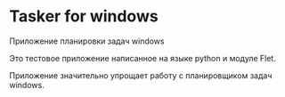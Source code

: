 # Tasker for windows
Приложение планировки задач windows

Это тестовое приложение написанное на языке python и модуле Flet. 

Приложение значительно упрощает работу с планировщиком задач windows.
